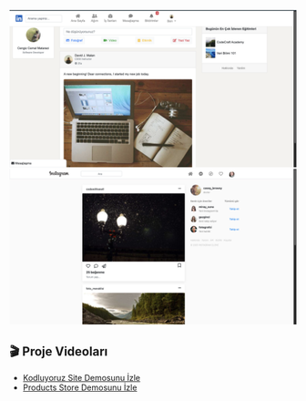 ![linkedin_site](Assets/Linkedln_site.png)
![Instagram_site](Assets/Instagram_site.png)

## 🎬 Proje Videoları

- [Kodluyoruz Site Demosunu İzle](https://github.com/iamsevval/Patika-frontend/blob/main/Assets/Kodluyoruz_site.mov?raw=true)
- [Products Store Demosunu İzle](https://github.com/iamsevval/Patika-frontend/blob/main/Assets/Products_store_site.mov?raw=true)

